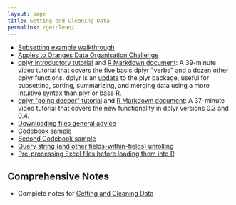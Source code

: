 ```yaml
---
layout: page
title: Getting and Cleaning Data
permalink: /getclean/
---
```


- [Subsetting example walkthrough](http://rpubs.com/thoughtfulbloke/subset)
- [Apples to Oranges Data Organisation Challenge](https://github.com/thoughtfulbloke/faoexample)
- [dplyr introductory tutorial](https://www.youtube.com/watch?v=jWjqLW-u3hc) and [R Markdown document](http://rpubs.com/justmarkham/dplyr-tutorial): A 39-minute video tutorial that covers the five basic dplyr "verbs" and a dozen other dplyr functions. dplyr is an [update](http://blog.rstudio.org/2014/01/17/introducing-dplyr/) to the plyr package, useful for subsetting, sorting, summarizing, and merging data using a more intuitive syntax than plyr or base R.
- [dplyr "going deeper" tutorial](https://www.youtube.com/watch?v=2mh1PqfsXVI) and [R Markdown document](http://rpubs.com/justmarkham/dplyr-tutorial-part-2): A 37-minute video tutorial that covers the new functionality in dplyr versions 0.3 and 0.4.
- [Downloading files general advice](http://rpubs.com/thoughtfulbloke/downloadtips)
- [Codebook sample](https://gist.github.com/kirstenfrank/218c36a1938055d0f4e4)
- [Second Codebook sample](https://gist.github.com/kirstenfrank/699abe3e16fd1dc36e5d)
- [Query string (and other fields-within-fields) unrolling](http://rpubs.com/schnee/32988)
- [Pre-processing Excel files before loading them into R](https://github.com/alkashef/cleaningexceldata)

## Comprehensive Notes

- Complete notes for [Getting and Cleaning Data](http://sux13.github.io/DataScienceSpCourseNotes/)
